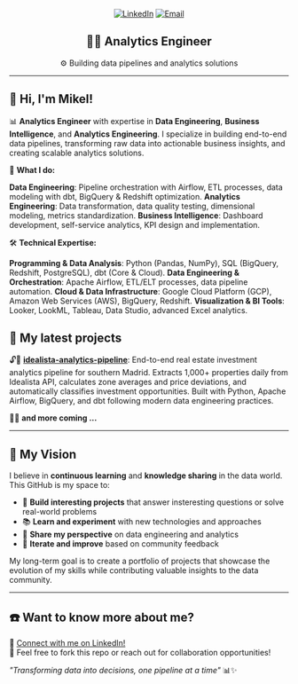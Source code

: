 <div align="center">

[![LinkedIn](https://img.shields.io/badge/LinkedIn-0077B5?style=for-the-badge&logo=linkedin&logoColor=white)](https://linkedin.com/in/mikel-garcia-prats)
[![Email](https://img.shields.io/badge/Email-D14836?style=for-the-badge&logo=gmail&logoColor=white)](mailto:garcia.conde@hotmail.com)

## 👨‍💻 Analytics Engineer

⚙ Building data pipelines and analytics solutions

</div>

---

## 👋 Hi, I'm Mikel!

📊 **Analytics Engineer** with expertise in **Data Engineering**, **Business Intelligence**, and **Analytics Engineering**. I specialize in building end-to-end data pipelines, transforming raw data into actionable business insights, and creating scalable analytics solutions.

🚀 **What I do:**

**Data Engineering**: Pipeline orchestration with Airflow, ETL processes, data modeling with dbt, BigQuery & Redshift optimization.
**Analytics Engineering**: Data transformation, data quality testing, dimensional modeling, metrics standardization.
**Business Intelligence**: Dashboard development, self-service analytics, KPI design and implementation.

🛠️ **Technical Expertise:**

**Programming & Data Analysis**: Python (Pandas, NumPy), SQL (BigQuery, Redshift, PostgreSQL), dbt (Core & Cloud).
**Data Engineering & Orchestration**: Apache Airflow, ETL/ELT processes, data pipeline automation.
**Cloud & Data Infrastructure**: Google Cloud Platform (GCP), Amazon Web Services (AWS), BigQuery, Redshift.
**Visualization & BI Tools**: Looker, LookML, Tableau, Data Studio, advanced Excel analytics.

## 🧪 My latest projects

🔓🏁 **[idealista-analytics-pipeline](https://github.com/Mikel0809/idealista-analytics-pipeline)**: End-to-end real estate investment analytics pipeline for southern Madrid. Extracts 1,000+ properties daily from Idealista API, calculates zone averages and price deviations, and automatically classifies investment opportunities. Built with Python, Apache Airflow, BigQuery, and dbt following modern data engineering practices.

✍🏼 **and more coming ...**

---

## 🌱 My Vision

I believe in **continuous learning** and **knowledge sharing** in the data world. This GitHub is my space to:

- 🚀 **Build interesting projects** that answer insteresting questions or solve real-world problems
- 📚 **Learn and experiment** with new technologies and approaches  
- 🤝 **Share my perspective** on data engineering and analytics
- 🔄 **Iterate and improve** based on community feedback

My long-term goal is to create a portfolio of projects that showcase the evolution of my skills while contributing valuable insights to the data community.

---

## ☎️ Want to know more about me?

🔗 [Connect with me on LinkedIn!](https://www.linkedin.com/in/mikel-garcia-prats-080920/)  
📨 Feel free to fork this repo or reach out for collaboration opportunities!

*"Transforming data into decisions, one pipeline at a time"* 📊✨

